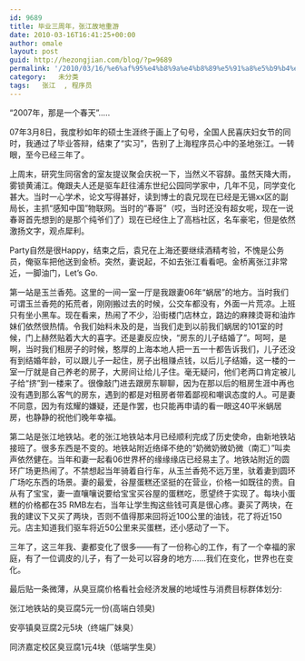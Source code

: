 ```yaml
---
id: 9689
title: 毕业三周年，张江故地重游
date: 2010-03-16T16:41:25+00:00
author: omale
layout: post
guid: http://hezongjian.com/blog/?p=9689
permalink: '/2010/03/16/%e6%af%95%e4%b8%9a%e4%b8%89%e5%91%a8%e5%b9%b4%ef%bc%8c%e5%bc%a0%e6%b1%9f%e6%95%85%e5%9c%b0%e9%87%8d%e6%b8%b8/'
category:   未分类  
tags:   张江  , 程序员
---
```

&ldquo;2007年，那是一个春天&rdquo;&#8230;..

07年3月8日，我度秒如年的硕士生涯终于画上了句号，全国人民喜庆妇女节的同时，我通过了毕业答辩，结束了&ldquo;实习&rdquo;，告别了上海程序员心中的圣地张江。一转眼，至今已经三年了。

上周末，研究生同宿舍的室友提议聚会庆祝一下，当然义不容辞。虽然天降大雨，雾锁黄浦江。俺跟夫人还是驱车赶往浦东世纪公园同学家中，几年不见，同学变化甚大。当时一心学术，论文写得甚好，读到博士的袁兄现在已经是无锡xx区的副局长，主抓&ldquo;感知中国&rdquo;物联网。当时的&ldquo;春哥&rdquo;（哎，当时还没有超女呢，现在一说春哥首先想到的是那个纯爷们了）现在已经住上了高档社区，名车豪宅，但是依然激扬文字，观点犀利。

Party自然是很Happy，结束之后，袁兄在上海还要继续酒精考验，不愧是公务员，俺驱车把他送到金桥。突然，妻说起，不如去张江看看吧。金桥离张江非常近，一脚油门，Let&#8217;s Go.

第一站是玉兰香苑。这里的一间一室一厅是我跟妻06年&ldquo;蜗居&rdquo;的地方。当时我们可谓玉兰香苑的拓荒者，刚刚搬过去的时候，公交车都没有，外面一片荒凉。上班只有坐小黑车。现在看来，热闹了不少，沿街楼门店林立，路边的麻辣烫哥和油炸妹们依然很热情。令我们始料未及的是，当我们走到以前我们蜗居的101室的时候，门上赫然贴着大大的喜字。还是妻反应快，&ldquo;房东的儿子结婚了&rdquo;。呵呵，是啊，当时我们租房子的时候，憨厚的上海本地人把一五一十都告诉我们，儿子还没有到结婚年龄，可以跟儿子一起住，房子出租赚点钱，以后儿子结婚，这一楼的一室一厅就是自己养老的房子，大房间让给儿子住。毫无疑问，他们老两口肯定被儿子给&ldquo;挤&rdquo;到一楼来了。很像敲门进去跟房东聊聊，因为在那以后的租房生涯中再也没有遇到那么客气的房东，遇到的都是对租房者带着鄙视和嘲讽态度的人。可是妻不同意，因为有炫耀的嫌疑，还是作罢，也只能再申请的看一眼这40平米蜗居房，也静静的祝他们晚年幸福。

第二站是张江地铁站。老的张江地铁站本月已经顺利完成了历史使命，由新地铁站接班了。很多东西是不变的。地铁站附近络绎不绝的&ldquo;奶微奶微奶微（南汇）&rdquo;叫卖声依然健在。当年和妻一起看06世界杯的缘缘缘店已经易主了。地铁站附近的圆环广场更热闹了。不禁想起当年骑着自行车，从玉兰香苑不远万里，驮着妻到圆环广场吃东西的场景。妻的最爱，谷屋蛋糕还坚挺的在营业，价格一如既往的贵。自从有了宝宝，妻一直嚷嚷说要给宝宝买谷屋的蛋糕吃，愿望终于实现了。每块小蛋糕的价格都在35 RMB左右，当年让学生掏这些钱可真是很心疼。妻买了两块，在我的建议下又买了两块，否则不值得那来回将近100公里的油钱，花了将近150元。店主知道我们驱车将近50公里来买蛋糕，还小感动了一下。

三年了，这三年我、妻都变化了很多&mdash;&mdash;有了一份称心的工作，有了一个幸福的家庭，有了一位调皮的儿子，有了一处可以容身的地方&hellip;&hellip;我们在变化，世界也在变化。

 

最后贴一条微薄，从臭豆腐价格看社会经济发展的地域性与消费目标群体划分:

张江地铁站的臭豆腐5元一份(高端白领臭)

安亭镇臭豆腐2元5块（终端厂妹臭）

同济嘉定校区臭豆腐1元4块（低端学生臭）

 